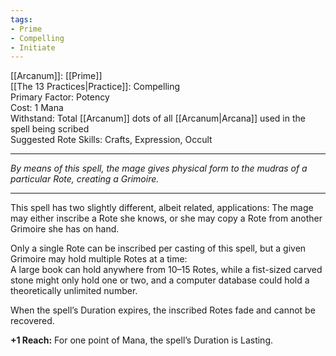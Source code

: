 ```yaml
---
tags:
- Prime
- Compelling
- Initiate
---
```


[[Arcanum]]: [[Prime]]\
[[The 13 Practices|Practice]]: Compelling\
Primary Factor: Potency\
Cost: 1 Mana\
Withstand: Total [[Arcanum]] dots of all [[Arcanum|Arcana]] used in the spell being scribed\
Suggested Rote Skills: Crafts, Expression, Occult

---

_By means of this spell, the mage gives physical form to the mudras of a particular Rote, creating a Grimoire._

---

This spell has two slightly different, albeit related, applications: The mage may either inscribe a Rote she knows, or she may copy a Rote from another Grimoire she has on hand.

Only a single Rote can be inscribed per casting of this spell, but a given Grimoire may hold multiple Rotes at a time:\
A large book can hold anywhere from 10–15 Rotes, while a fist-sized carved stone might only hold one or two, and a computer database could hold a theoretically unlimited number.

When the spell’s Duration expires, the inscribed Rotes fade and cannot be recovered.

**+1 Reach:** For one point of Mana, the spell’s Duration is Lasting.